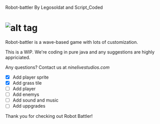 Robot-battler
By Legosoldat and Script_Coded

![alt tag](https://github.com/Legosoldat/Robot-battler/blob/master/Rpg/Rpg/res/logo.png)
===============================

Robot-battler is a wave-based game with lots of customization.

This is a WIP.
We're coding in pure java and any suggestions are highly appriciated.

Any questions?
Contact us at *ninelivestudios.com*

- [x] Add player sprite
- [x] Add grass tile
- [ ] Add player
- [ ] Add enemys
- [ ] Add sound and music
- [ ] Add uppgrades

Thank you for checking out Robot Battler!

